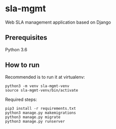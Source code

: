 # sla-mgmt
Web SLA management application based on Django

## Prerequisites
Python 3.6

## How to run
Recommended is to run it at virtualenv:

```
python3 -m venv sla-mgmt-venv
source sla-mgmt-venv/bin/activate
```

Required steps:
```
pip3 install -r requirements.txt
python3 manage.py makemigrations
python3 manage.py migrate
python3 manage.py runserver
```
